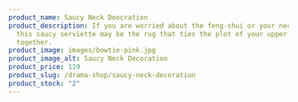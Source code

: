 ```yaml
---
product_name: Saucy Neck Deocration
product_description: If you are worried about the feng-shui or your neck, then
  this saucy serviette may be the rug that ties the plot of your upper physique
  together.
product_image: images/bowtie-pink.jpg
product_image_alt: Saucy Neck Decoration
product_price: 119
product_slug: /drama-shop/saucy-neck-decoration
product_stock: "2"
---
```

